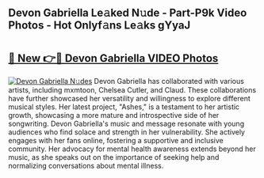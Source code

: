 ## Devon Gabriella Le𝚊ked N𝚞de - Part-P9k Video Photos - Hot Onlyf𝚊ns Le𝚊ks gYyaJ

# <h2><a href="http://ab72609.deff.icu/?id=Devon+Gabriella">🔗 New 👉🔴 Devon Gabriella VIDEO Photos</a></h2>

[![Devon Gabriella N𝚞des](https://i.imgur.com/rIISA9y.gif)](http://ab72609.deff.icu/?id=Devon+Gabriella)
Devon Gabriella has collaborated with various artists, including mxmtoon, Chelsea Cutler, and Claud. These collaborations have further showcased her versatility and willingness to explore different musical styles. Her latest project, "Ashes," is a testament to her artistic growth, showcasing a more mature and introspective side of her songwriting. Devon Gabriella's music and message resonate with young audiences who find solace and strength in her vulnerability. She actively engages with her fans online, fostering a supportive and inclusive community. Her advocacy for mental health awareness extends beyond her music, as she speaks out on the importance of seeking help and normalizing conversations about mental illness.
